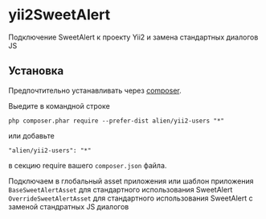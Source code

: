 # yii2SweetAlert

Подключение SweetAlert к проекту Yii2 и замена стандартных диалогов JS

Установка
------------

Предпочтительно устанавливать через [composer](http://getcomposer.org/download/).

Выедите в командной строке

```
php composer.phar require --prefer-dist alien/yii2-users "*"
```

или добавьте

```
"alien/yii2-users": "*"
```

в секцию require  вашего `composer.json` файла.

Подключаем в глобальный asset приложения или шаблон приложения 
`BaseSweetAlertAsset` для стандартного использования SweetAlert
`OverrideSweetAlertAsset` для стандартного использования SweetAlert с заменой стандратных JS диалогов